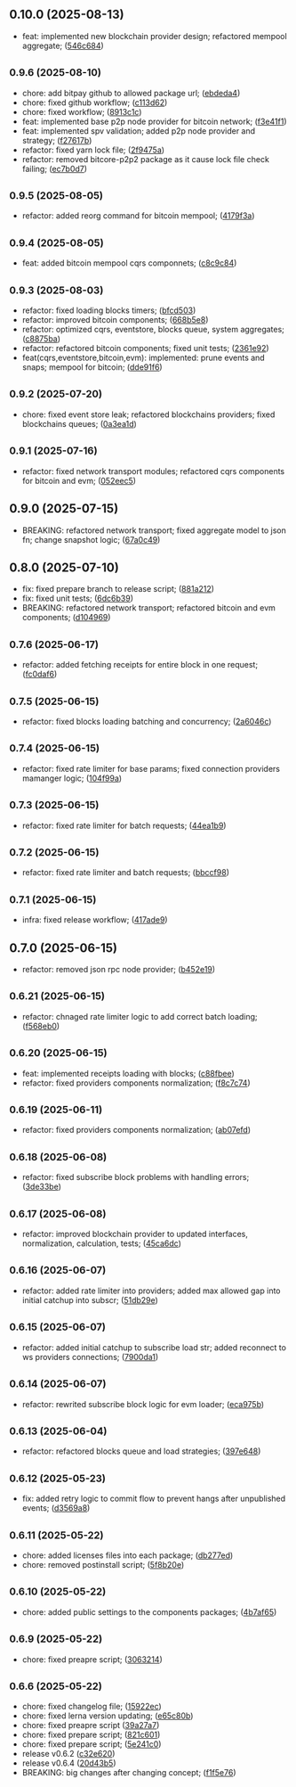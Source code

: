 ## 0.10.0 (2025-08-13)

* feat: implemented new blockchain provider design; refactored mempool aggregate; ([546c684](https://github.com/EasyLayer/core/commit/546c684))



## <small>0.9.6 (2025-08-10)</small>

* chore: add bitpay github to allowed package url; ([ebdeda4](https://github.com/EasyLayer/core/commit/ebdeda4))
* chore: fixed github workflow; ([c113d62](https://github.com/EasyLayer/core/commit/c113d62))
* chore: fixed workflow; ([8913c1c](https://github.com/EasyLayer/core/commit/8913c1c))
* feat: implemented base p2p node provider for bitcoin network; ([f3e41f1](https://github.com/EasyLayer/core/commit/f3e41f1))
* feat: implemented spv validation; added p2p node provider and strategy; ([f27617b](https://github.com/EasyLayer/core/commit/f27617b))
* refactor: fixed yarn lock file; ([2f9475a](https://github.com/EasyLayer/core/commit/2f9475a))
* refactor: removed bitcore-p2p2 package as it cause lock file check failing; ([ec7b0d7](https://github.com/EasyLayer/core/commit/ec7b0d7))



## <small>0.9.5 (2025-08-05)</small>

* refactor: added reorg command for bitcoin mempool; ([4179f3a](https://github.com/EasyLayer/core/commit/4179f3a))



## <small>0.9.4 (2025-08-05)</small>

* feat: added bitcoin mempool cqrs componnets; ([c8c9c84](https://github.com/EasyLayer/core/commit/c8c9c84))



## <small>0.9.3 (2025-08-03)</small>

* refactor: fixed loading blocks timers; ([bfcd503](https://github.com/EasyLayer/core/commit/bfcd503))
* refactor: improved bitcoin components; ([668b5e8](https://github.com/EasyLayer/core/commit/668b5e8))
* refactor: optimized cqrs, eventstore, blocks queue, system aggregates; ([c8875ba](https://github.com/EasyLayer/core/commit/c8875ba))
* refactor: refactored bitcoin components; fixed unit tests; ([2361e92](https://github.com/EasyLayer/core/commit/2361e92))
* feat(cqrs,eventstore,bitcoin,evm): implemented: prune events and snaps; mempool for bitcoin; ([dde91f6](https://github.com/EasyLayer/core/commit/dde91f6))



## <small>0.9.2 (2025-07-20)</small>

* chore: fixed event store leak; refactored blockchains providers; fixed blockchains queues; ([0a3ea1d](https://github.com/EasyLayer/core/commit/0a3ea1d))



## <small>0.9.1 (2025-07-16)</small>

* refactor: fixed network transport modules; refactored cqrs components for bitcoin and evm; ([052eec5](https://github.com/EasyLayer/core/commit/052eec5))



## 0.9.0 (2025-07-15)

* BREAKING: refactored network transport; fixed aggregate model to json fn; change snapshot logic; ([67a0c49](https://github.com/EasyLayer/core/commit/67a0c49))



## 0.8.0 (2025-07-10)

* fix: fixed prepare branch to release script; ([881a212](https://github.com/EasyLayer/core/commit/881a212))
* fix: fixed unit tests; ([6dc6b39](https://github.com/EasyLayer/core/commit/6dc6b39))
* BREAKING: refactored network transport; refactored bitcoin and evm components; ([d104969](https://github.com/EasyLayer/core/commit/d104969))



## <small>0.7.6 (2025-06-17)</small>

* refactor: added fetching receipts for entire block in one request; ([fc0daf6](https://github.com/EasyLayer/core/commit/fc0daf6))



## <small>0.7.5 (2025-06-15)</small>

* refactor: fixed blocks loading batching and concurrency; ([2a6046c](https://github.com/EasyLayer/core/commit/2a6046c))



## <small>0.7.4 (2025-06-15)</small>

* refactor: fixed rate limiter for base params; fixed connection providers mamanger logic; ([104f99a](https://github.com/EasyLayer/core/commit/104f99a))



## <small>0.7.3 (2025-06-15)</small>

* refactor: fixed rate limiter for batch requests; ([44ea1b9](https://github.com/EasyLayer/core/commit/44ea1b9))



## <small>0.7.2 (2025-06-15)</small>

* refactor: fixed rate limiter and batch requests; ([bbccf98](https://github.com/EasyLayer/core/commit/bbccf98))



## <small>0.7.1 (2025-06-15)</small>

* infra: fixed release workflow; ([417ade9](https://github.com/EasyLayer/core/commit/417ade9))



## 0.7.0 (2025-06-15)

* refactor: removed json rpc node provider; ([b452e19](https://github.com/EasyLayer/core/commit/b452e19))



## <small>0.6.21 (2025-06-15)</small>

* refactor: chnaged rate limiter logic to add correct batch loading; ([f568eb0](https://github.com/EasyLayer/core/commit/f568eb0))



## <small>0.6.20 (2025-06-15)</small>

* feat: implemented receipts loading with blocks; ([c88fbee](https://github.com/EasyLayer/core/commit/c88fbee))
* refactor: fixed providers components normalization; ([f8c7c74](https://github.com/EasyLayer/core/commit/f8c7c74))



## <small>0.6.19 (2025-06-11)</small>

* refactor: fixed providers components normalization; ([ab07efd](https://github.com/EasyLayer/core/commit/ab07efd))



## <small>0.6.18 (2025-06-08)</small>

* refactor: fixed subscribe block problems with handling errors; ([3de33be](https://github.com/EasyLayer/core/commit/3de33be))



## <small>0.6.17 (2025-06-08)</small>

* refactor: improved blockchain provider to updated interfaces, normalization, calculation, tests; ([45ca6dc](https://github.com/EasyLayer/core/commit/45ca6dc))



## <small>0.6.16 (2025-06-07)</small>

* refactor: added rate limiter into providers; added max allowed gap into initial catchup into subscr; ([51db29e](https://github.com/EasyLayer/core/commit/51db29e))



## <small>0.6.15 (2025-06-07)</small>

* refactor: added initial catchup to subscribe load str; added reconnect to ws providers connections; ([7900da1](https://github.com/EasyLayer/core/commit/7900da1))



## <small>0.6.14 (2025-06-07)</small>

* refactor: rewrited subscribe block logic for evm loader; ([eca975b](https://github.com/EasyLayer/core/commit/eca975b))



## <small>0.6.13 (2025-06-04)</small>

* refactor: refactored blocks queue and load strategies; ([397e648](https://github.com/EasyLayer/core/commit/397e648))



## <small>0.6.12 (2025-05-23)</small>

* fix: added retry logic to commit flow to prevent hangs after unpublished events; ([d3569a8](https://github.com/EasyLayer/core/commit/d3569a8))



## <small>0.6.11 (2025-05-22)</small>

* chore: added licenses files into each package; ([db277ed](https://github.com/EasyLayer/core/commit/db277ed))
* chore: removed postinstall script; ([5f8b20e](https://github.com/EasyLayer/core/commit/5f8b20e))



## <small>0.6.10 (2025-05-22)</small>

* chore: added public settings to the components packages; ([4b7af65](https://github.com/EasyLayer/core/commit/4b7af65))



## <small>0.6.9 (2025-05-22)</small>

* chore: fixed preapre script; ([3063214](https://github.com/EasyLayer/core/commit/3063214))



## <small>0.6.6 (2025-05-22)</small>

* chore: fixed changelog file; ([15922ec](https://github.com/EasyLayer/core/commit/15922ec))
* chore: fixed lerna version updating; ([e65c80b](https://github.com/EasyLayer/core/commit/e65c80b))
* chore: fixed preapre script ([39a27a7](https://github.com/EasyLayer/core/commit/39a27a7))
* chore: fixed prepare script; ([821c601](https://github.com/EasyLayer/core/commit/821c601))
* chore: fixed prepare script; ([5e241c0](https://github.com/EasyLayer/core/commit/5e241c0))
* release v0.6.2 ([c32e620](https://github.com/EasyLayer/core/commit/c32e620))
* release v0.6.4 ([20d43b5](https://github.com/EasyLayer/core/commit/20d43b5))
* BREAKING: big changes after changing concept; ([f1f5e76](https://github.com/EasyLayer/core/commit/f1f5e76))



